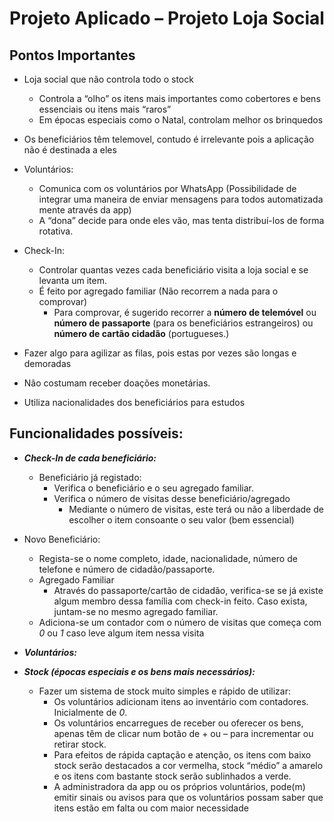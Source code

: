 ﻿# Projeto Aplicado – Projeto Loja Social

## Pontos Importantes
- Loja social que não controla todo o stock 
  - Controla a “olho” os itens mais importantes como cobertores e bens essenciais ou itens mais “raros”
  - Em épocas especiais como o Natal, controlam melhor os brinquedos

- Os beneficiários têm telemovel, contudo é irrelevante pois a aplicação não é destinada a eles
- Voluntários:
  - Comunica com os voluntários por WhatsApp (Possibilidade de integrar uma maneira de enviar mensagens para todos automatizada mente através da app)
  - A “dona” decide para onde eles vão, mas tenta distribuí-los de forma rotativa.

- Check-In:
  - Controlar quantas vezes cada beneficiário visita a loja social e se levanta um item.
  - É feito por agregado familiar (Não recorrem a nada para o comprovar)
    - Para comprovar, é sugerido recorrer a **número de telemóvel** ou **número de passaporte** (para os beneficiários estrangeiros) ou **número de cartão cidadão** (portugueses.)

- Fazer algo para agilizar as filas, pois estas por vezes são longas e demoradas
- Não costumam receber doações monetárias.
- Utiliza nacionalidades dos beneficiários para estudos

## Funcionalidades possíveis:
- ***Check-In de cada beneficiário:***
  - Beneficiário já registado:
    - Verifica o beneficiário e o seu agregado familiar.
    - Verifica o número de visitas desse beneficiário/agregado
      - Mediante o número de visitas, este terá ou não a liberdade de escolher o item consoante o seu valor (bem essencial)

- Novo Beneficiário:
  - Regista-se o nome completo, idade, nacionalidade, número de telefone e número de cidadão/passaporte.
  - Agregado Familiar
    - Através do passaporte/cartão de cidadão, verifica-se se já existe algum membro dessa família com check-in feito. Caso exista, juntam-se no mesmo agregado familiar.
  - Adiciona-se um contador com o número de visitas que começa com *0* ou *1* caso leve algum item nessa visita

- ***Voluntários:***



- ***Stock (épocas especiais e os bens mais necessários):***
  - Fazer um sistema de stock muito simples e rápido de utilizar:
    - Os voluntários adicionam itens ao inventário com contadores. Inicialmente de *0*.
    - Os voluntários encarregues de receber ou oferecer os bens, apenas têm de clicar num botão de + ou – para incrementar ou retirar stock.
    - Para efeitos de rápida captação e atenção, os itens com baixo stock serão destacados a cor vermelha, stock “médio” a amarelo e os itens com bastante stock serão sublinhados a verde.
    - A administradora da app ou os próprios voluntários, pode(m) emitir sinais ou avisos para que os voluntários possam saber que itens estão em falta ou com maior necessidade
